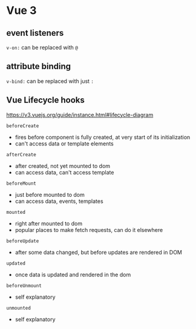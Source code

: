 # Vue 3

## event listeners

`v-on:` can be replaced with `@`

## attribute binding

`v-bind:` can be replaced with just `:`

## Vue Lifecycle hooks

https://v3.vuejs.org/guide/instance.html#lifecycle-diagram

`beforeCreate`

-   fires before component is fully created, at very start of its initialization
-   can't access data or template elements

`afterCreate`

-   after created, not yet mounted to dom
-   can access data, can't access template

`beforeMount`

-   just before mounted to dom
-   can access data, events, templates

`mounted`

-   right after mounted to dom
-   popular places to make fetch requests, can do it elsewhere

`beforeUpdate`

-   after some data changed, but before updates are rendered in DOM

`updated`

-   once data is updated and rendered in the dom

`beforeUnmount`

-   self explanatory

`unmounted`

-   self explanatory

